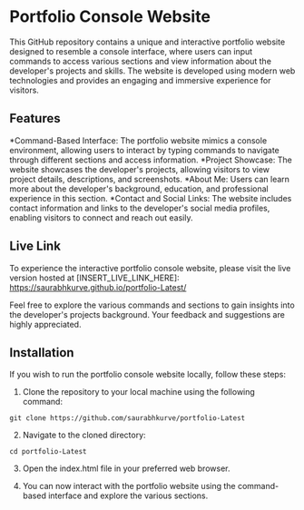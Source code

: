 # Portfolio Console Website

This GitHub repository contains a unique and interactive portfolio website designed to resemble a console interface, where users can input commands to access various sections and view information about the developer's projects and skills. The website is developed using modern web technologies and provides an engaging and immersive experience for visitors.

## Features
*Command-Based Interface: The portfolio website mimics a console environment, allowing users to interact by typing commands to navigate through different sections and access information.
*Project Showcase: The website showcases the developer's projects, allowing visitors to view project details, descriptions, and screenshots.
*About Me: Users can learn more about the developer's background, education, and professional experience in this section.
*Contact and Social Links: The website includes contact information and links to the developer's social media profiles, enabling visitors to connect and reach out easily.

## Live Link
To experience the interactive portfolio console website, please visit the live version hosted at [INSERT_LIVE_LINK_HERE]: https://saurabhkurve.github.io/portfolio-Latest/

Feel free to explore the various commands and sections to gain insights into the developer's projects background. Your feedback and suggestions are highly appreciated.

## Installation
If you wish to run the portfolio console website locally, follow these steps:

1. Clone the repository to your local machine using the following command:
```
git clone https://github.com/saurabhkurve/portfolio-Latest
```

2. Navigate to the cloned directory:
```
cd portfolio-Latest
```

3. Open the index.html file in your preferred web browser.

4. You can now interact with the portfolio website using the command-based interface and explore the various sections.


